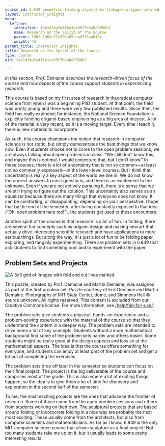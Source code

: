 ```yaml
---
course_id: 6-849-geometric-folding-algorithms-linkages-origami-polyhedra-fall-2012
layout: instructor_insights
menu:
  leftnav:
    identifier: 14e1df4afe416e1ea39f7bb48a5958bf
    name: Research as the Spirit of the Course
    parent: 60b2c196be77e326a65cead778a4815e
    weight: 40
parent_title: Instructor Insights
title: Research as the Spirit of the Course
type: course
uid: 14e1df4afe416e1ea39f7bb48a5958bf

---
```


_In this section, Prof. Demaine describes the research-driven focus of the course and how aspects of the course support students in experiencing research._

This course is based on my first area of research in theoretical computer science from when I was a beginning PhD student. At that point, the field was pretty young and there were very few published results. Since then, the field has really exploded; for instance, the National Science Foundation is explicitly funding origami-based engineering as a big area of interest. A lot of the material is very recent, so it is a moving target. Every time I teach it, there is new material to incorporate.

As such, this course champions the notion that research in computer science is not static, but simply demonstrates the best things that we know now. Even if students choose not to come to the open problem sessions, we are always talking about open problems in class: “We still don’t know this, and maybe this is optimal. I would conjecture that, but I don’t know.” In these courses, there is a lot of uncertainty that is not so common—at least not so commonly expressed—in the lower-level courses. But I think that uncertainty is really a key aspect of the world we live in. We do not know the correct answers to most questions, and there is an excitement to the unknown. Even if you are not actively pursuing it, there is a sense that we are still trying to figure out the solution. This uncertainty also serves as an equalizer because there are many things that everyone does not know. It can be comforting, or disappointing, depending on your perspective. I hope that by the end of the semester, after being constantly exposed to that idea (“Oh, open problem here too!”), the students get used to these encounters.

Another spirit of the course is that research is a lot of fun. In folding, there are several fun concepts such as origami design and making new art that actually drive interesting scientific research and have applications to more serious things. But along the way, it is just a lot of fun to be folding paper, exploring, and tangibly experimenting. There are problem sets in 6.849 that ask students to fold something cool and to experiment with the paper.

Problem Sets and Projects
-------------------------

![A 3x3 grid of images with fold and cut lines marked.](/coursemedia/6-849-geometric-folding-algorithms-linkages-origami-polyhedra-fall-2012/cb4ba8039d149433e2a63015f0469ce3_6-849_pset.JPG)

This puzzle, created by Prof. Demaine and Martin Demaine, was assigned as part of the first problem set. Puzzle courtesy of Erik Demaine and Martin Demaine. Photographs of MIT Stata Center, dome, and Simmons Hall © source unknown. All rights reserved. This content is excluded from our Creative Commons license. For more information, see [/help/faq-fair-use/](/help/faq-fair-use/).

The problem sets give students a physical, hands-on experience and a problem-solving experience with the material of the course so that they understand the content in a deeper way. The problem sets are intended to drive home a lot of key concepts. Students without a more mathematical background find some of the problem sets harder and others easier. Some students might be really good at the design aspects and less so at the mathematical aspects. The idea is that the course offers something for everyone, and students can enjoy at least part of the problem set and get a lot out of completing the exercises.

The problem sets drop off later in the semester so students can focus on their final project. The project is the big deliverable of the course and comprises most of the grade. This is also where a lot of exciting things happen, so the idea is to give them a lot of time for discovery and exploration in the second half of the semester.

To me, the most exciting projects are the ones that advance the frontier of research. Some of those come from the open problem sessions and others from students working on their own. The sculptural projects that are based around folding or incorporate folding in a nice way are probably the next most exciting. These usually come from the architects, but also from computer scientists and mathematicians. As far as I know, 6.849 is the only MIT computer science course that allows sculpture as a final project! Not too many students take me up on it, but it usually leads to some pretty interesting results.